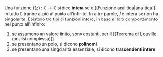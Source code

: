 Una funzione $f(z): \mathbb{C} \rightarrow \mathbb{C}$ si dice **intera** se è [[Funzione analitica|analitica]] in tutto $\mathbb{C}$ tranne al più al punto all'infinito. In altre parole, $f$ è intera se non ha singolarità. Esistono tre tipi di funzioni intere, in base al loro comportamento nel punto all'infinito:
1. se assumono un valore finito, sono costanti, per il [[Teorema di Liouville (analisi complessa)]]
2. se presentano un polo, si dicono **polinomi**
3. se presentano una singolarità essenziale, si dicono **trascendenti intere**